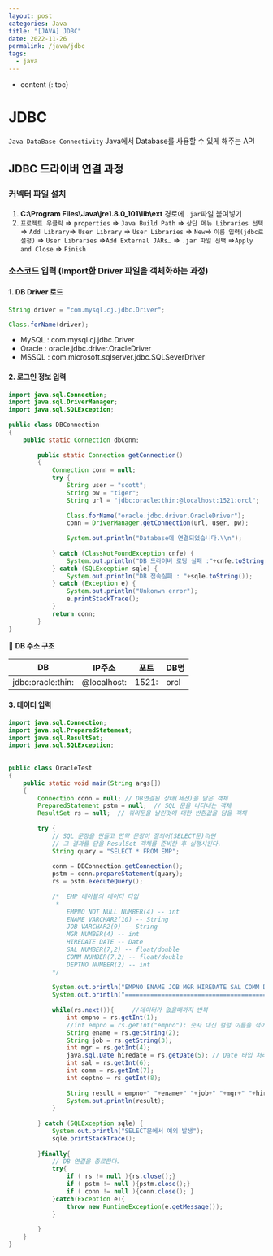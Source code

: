 ```yaml
---
layout: post
categories: Java
title: "[JAVA] JDBC"
date: 2022-11-26
permalink: /java/jdbc
tags:
  - java
---
```

* content
{: toc}






# JDBC

`Java DataBase Connectivity` Java에서 Database를 사용할 수 있게 해주는 API

## JDBC 드라이버 연결 과정

### 커넥터 파일 설치

1. **C:\Program Files\Java\jre1.8.0_101\lib\ext** 경로에 `.jar`파일 붙여넣기
2. `프로젝트 우클릭` ⇒ `properties` ⇒ `Java Build Path` ⇒ `상단 메뉴 Libraries 선택` ⇒ `Add Library`⇒ `User Library` ⇒ `User Libraries` ⇒ `New`⇒ `이름 입력(jdbc로 설정)` ⇒ `User Libraries` ⇒`Add External JARs…` ⇒ `.jar 파일 선택` ⇒`Apply and Close` ⇒ `Finish`

### 소스코드 입력 (Import한 Driver 파일을 **객체화**하는 과정)

#### 1. DB Driver 로드

```java
String driver = "com.mysql.cj.jdbc.Driver";

Class.forName(driver);
```

- MySQL : com.mysql.cj.jdbc.Driver
- Oracle : oracle.jdbc.driver.OracleDriver
- MSSQL : com.microsoft.sqlserver.jdbc.SQLSeverDriver

#### 2. 로그인 정보 입력

```java
import java.sql.Connection;
import java.sql.DriverManager;
import java.sql.SQLException;
 
public class DBConnection 
{
    public static Connection dbConn;
    
        public static Connection getConnection()
        {
            Connection conn = null;
            try {
                String user = "scott"; 
                String pw = "tiger";
                String url = "jdbc:oracle:thin:@localhost:1521:orcl";
                
                Class.forName("oracle.jdbc.driver.OracleDriver");        
                conn = DriverManager.getConnection(url, user, pw);
                
                System.out.println("Database에 연결되었습니다.\\n");
                
            } catch (ClassNotFoundException cnfe) {
                System.out.println("DB 드라이버 로딩 실패 :"+cnfe.toString());
            } catch (SQLException sqle) {
                System.out.println("DB 접속실패 : "+sqle.toString());
            } catch (Exception e) {
                System.out.println("Unkonwn error");
                e.printStackTrace();
            }
            return conn;     
        }
}
```

📌 **DB 주소 구조**

| DB                | IP주소        | 포트    | DB명  |
| ----------------- | ----------- | ----- | ---- |
| jdbc:oracle:thin: | @localhost: | 1521: | orcl |

#### 3. 데이터 입력

```java
import java.sql.Connection;
import java.sql.PreparedStatement;
import java.sql.ResultSet;
import java.sql.SQLException;
 
 
public class OracleTest 
{
    public static void main(String args[])
    {
        Connection conn = null; // DB연결된 상태(세션)을 담은 객체
        PreparedStatement pstm = null;  // SQL 문을 나타내는 객체
        ResultSet rs = null;  // 쿼리문을 날린것에 대한 반환값을 담을 객체
        
        try {
            // SQL 문장을 만들고 만약 문장이 질의어(SELECT문)라면
            // 그 결과를 담을 ResulSet 객체를 준비한 후 실행시킨다.
            String quary = "SELECT * FROM EMP";
            
            conn = DBConnection.getConnection();
            pstm = conn.prepareStatement(quary);
            rs = pstm.executeQuery();
            
            /*  EMP 테이블의 데이터 타입
             * 
                EMPNO NOT NULL NUMBER(4) -- int
                ENAME VARCHAR2(10) -- String
                JOB VARCHAR2(9) -- String
                MGR NUMBER(4) -- int
                HIREDATE DATE -- Date
                SAL NUMBER(7,2) -- float/double
                COMM NUMBER(7,2) -- float/double
                DEPTNO NUMBER(2) -- int
            */
            
            System.out.println("EMPNO ENAME JOB MGR HIREDATE SAL COMM DEPTNO");
            System.out.println("============================================");
            
            while(rs.next()){     //데이터가 없을때까지 반복
                int empno = rs.getInt(1);
                //int empno = rs.getInt("empno"); 숫자 대신 컬럼 이름을 적어도 된다.
                String ename = rs.getString(2);
                String job = rs.getString(3);
                int mgr = rs.getInt(4);
                java.sql.Date hiredate = rs.getDate(5); // Date 타입 처리
                int sal = rs.getInt(6);
                int comm = rs.getInt(7);
                int deptno = rs.getInt(8);
                
                String result = empno+" "+ename+" "+job+" "+mgr+" "+hiredate+" "+sal+" "+comm+" "+deptno;
                System.out.println(result);
            }
            
        } catch (SQLException sqle) {
            System.out.println("SELECT문에서 예외 발생");
            sqle.printStackTrace();
            
        }finally{
            // DB 연결을 종료한다.
            try{
                if ( rs != null ){rs.close();}   
                if ( pstm != null ){pstm.close();}   
                if ( conn != null ){conn.close(); }
            }catch(Exception e){
                throw new RuntimeException(e.getMessage());
            }
            
        }
    }
}
```

